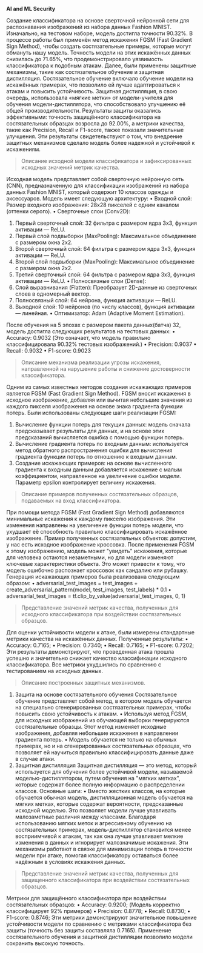 **AI and ML Security**

Создание классификатора на основе сверточной нейронной сети для распознавания изображений из набора данных Fashion MNIST. Изначально, на тестовом наборе, модель достигла точности 90.32%.
В процессе работы был применён метод искажения FGSM (Fast Gradient Sign Method), чтобы создать состязательные примеры, которые могут обмануть нашу модель. Точность модели на этих искажённых данных снизилась до 71.65%, что продемонстрировало уязвимость 
классификатора к подобным атакам. 
Далее, были применены защитные механизмы, такие как состязательное обучение и защитная дистилляция. Состязательное обучение включало обучение модели на искажённых примерах, что позволило ей лучше адаптироваться к атакам и повысить устойчивость. 
Защитная дистилляция, в свою очередь, использовала «мягкие метки» от модели-учителя для обучения модели-дистиллятора, что способствовало улучшению её общей производительности.
Результаты защиты оказались эффективными: точность защищённого классификатора на состязательных образцах возросла до 92.00%, а метрики качества, такие как Precision, Recall и F1-score, также показали значительные улучшения. 
Эти результаты свидетельствуют о том, что внедрение защитных механизмов сделало модель более надежной и устойчивой к искажениям.

> Описание исходной модели классификатора и зафиксированных исходных значений метрик качества.

Исходная модель представляет собой сверточную нейронную сеть (CNN), предназначенную для классификации изображений из набора данных Fashion MNIST, который содержит 10 классов одежды и аксессуаров. 
Модель имеет следующую архитектуру:
•	Входной слой: Размер входного изображения: 28x28 пикселей с одним каналом (оттенки серого).
•	Сверточные слои (Conv2D):
1.	Первый сверточный слой: 32 фильтра с размером ядра  3x3, функция активации — ReLU.
2.	Первый слой подвыборки (MaxPooling): Максимальное объединение с размером окна 2x2.
3.	Второй сверточный слой: 64 фильтра с размером ядра 3x3, функция активации — ReLU.
4.	Второй слой подвыборки (MaxPooling): Максимальное объединение с размером окна 2x2.
5.	Третий сверточный слой: 64 фильтра с размером ядра 3x3, функция активации — ReLU.
•	Полносвязные слои (Dense):
1.	Слой выравнивания (Flatten): Преобразует 2D-данные из сверточных слоев в одномерный вектор.
2.	Полносвязный слой: 64 нейрона, функция активации — ReLU.
3.	Выходной слой: 10 нейронов (по числу классов), функция активации — линейная.
•	Оптимизатор: Adam (Adaptive Moment Estimation).

После обучения на 5 эпохах с размером пакета данных(батча) 32, модель достигла следующих результатов на тестовых данных:
•	Accuracy: 0.9032 (Это означает, что модель правильно классифицировала 90.32% тестовых изображений.)
•	Precision: 0.9037 
•	Recall: 0.9032
•	F1-score: 0.9023

> Описание механизма реализации угрозы искажения, направленной на нарушение работы и снижение достоверности классификатора.

Одним из самых известных методов создания искажающих примеров является FGSM (Fast Gradient Sign Method). FGSM вносит искажения в исходное изображение, добавляя или вычитая небольшие значения из каждого пикселя изображения на основе знака градиента функции потерь.
Были использованы следующие шаги реализации FGSM:
1.	Вычисление функции потерь для текущих данных: модель сначала предсказывает результаты для данных, и на основе этих предсказаний вычисляется ошибка с помощью функции потерь.
2.	Вычисление градиента потерь по входным данным: используется метод обратного распространения ошибки для вычисления градиента функции потерь по отношению к входным данным.
3.	Создание искажающих примеров: на основе вычисленного градиента к входным данным добавляется искажение с малым коэффициентом, направленное на увеличение ошибки модели.
Параметр epsilon контролирует величину искажения.

> Описание примеров полученных состязательных образцов, подаваемых на вход классификатора.

При помощи метода FGSM (Fast Gradient Sign Method) добавляются минимальные искажения к каждому пикселю изображения. Эти изменения направлены на увеличение функции потерь модели, что ухудшает её способность правильно классифицировать искажённое изображение.
Пример полученных состязательных объектов: допустим, у нас есть исходное изображение кроссовка. После применения FGSM к этому изображению, модель может "увидеть" искажения, которые для человека остаются незаметными, но для модели изменяют ключевые характеристики объекта. Это может привести к тому, что модель ошибочно распознает кроссовок как сандалию или рубашку.
Генерация искажающих примеров была реализована следующим образом:
•	adversarial_test_images = test_images + create_adversarial_pattern(model, test_images, test_labels) * 0.1
•	adversarial_test_images = tf.clip_by_value(adversarial_test_images, 0, 1)

> Представление значений метрик качества, полученных для исходного классификатора при воздействии состязательных образцов.

Для оценки устойчивости модели к атаке, были измерены стандартные метрики качества на искажённых данных. Полученные результаты:
•	Accuracy: 0.7165;
•	Precision: 0.7340;
•	Recall: 0.7165;
•	F1-score: 0.7202;
Эти результаты демонстрируют, что проведенная атака прошла успешно и значительно снижает качество классификации исходного классификатора. Все метрики ухудшились по сравнению с тестированием на исходных данных.

> Описание построенных защитных механизмов.

1.	Защита на основе состязательного обучения
Состязательное обучение представляет собой метод, в котором модель обучается на специально сгенерированных состязательных примерах, чтобы повысить свою устойчивость к атакам.
•	Используя метод FGSM, для исходных изображений из обучающей выборки генерируются состязательные образцы. Этот метод изменяет исходные изображения, добавляя небольшие искажения в направлении градиента потерь.
•	Модель обучается не только на обычных примерах, но и на сгенерированных состязательных образцах, что позволяет ей научиться правильно классифицировать данные даже в случае атаки.
2.	Защитная дистилляция
Защитная дистилляция — это метод, который используется для обучения более устойчивой модели, называемой моделью-дистиллятором, путем обучения на "мягких метках", которые содержат более полную информацию о распределении классов.
Основные шаги:
•	Вместо жестких классов, на которые обучается обычная модель, дистилляционная модель обучается на мягких метках, которые содержат вероятности, предсказанные исходной моделью. Это позволяет модели лучше улавливать малозаметные различия между классами.
Благодаря использованию мягких меток и агрессивному обучению на состязательных примерах, модель-дистиллятор становится менее восприимчивой к атакам, так как она лучше улавливает мелкие изменения в данных и игнорирует малозначимые искажения.
Эти механизмы работают в связке для минимизации потерь в точности модели при атаке, помогая классификатору оставаться более надёжным в условиях искажения данных.

> Представление значений метрик качества, полученных для защищенного классификатора при воздействии состязательных образцов.

Метрики для защищённого классификатора при воздействии состязательных образцов:
•	Accuracy: 0.9200; (Модель корректно классифицирует 92% примеров)
•	Precision: 0.8778;
•	Recall: 0.8730;
•	F1-score: 0.8746;
Эти метрики демонстрируют значительное повышение устойчивости модели по сравнению с метриками классификатора без защиты (точность без защиты составляла 0.7165). Применение состязательного обучения и защитной дистилляции позволило модели сохранить высокую точность.

